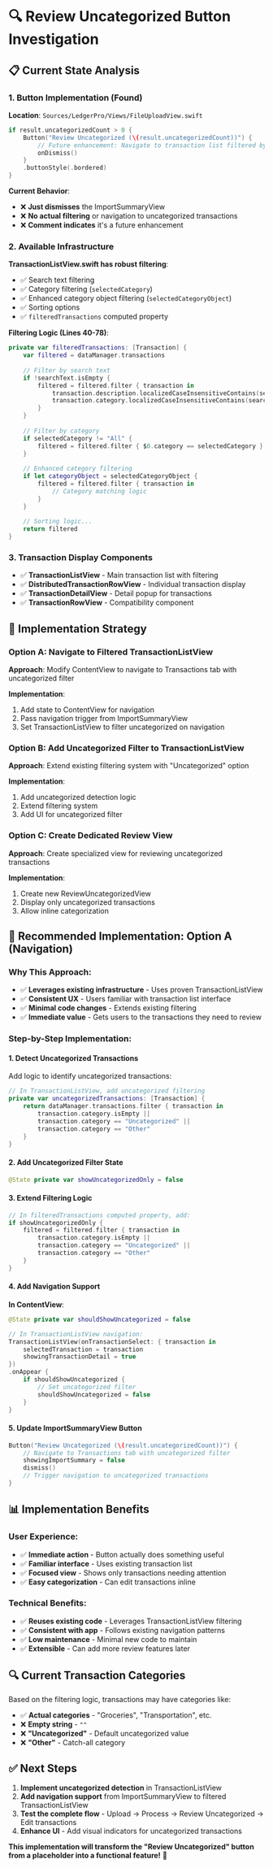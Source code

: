 # 🔍 Review Uncategorized Button Investigation

## 📋 **Current State Analysis**

### **1. Button Implementation (Found)**
**Location**: `Sources/LedgerPro/Views/FileUploadView.swift`
```swift
if result.uncategorizedCount > 0 {
    Button("Review Uncategorized (\(result.uncategorizedCount))") {
        // Future enhancement: Navigate to transaction list filtered by uncategorized
        onDismiss()
    }
    .buttonStyle(.bordered)
}
```

**Current Behavior**: 
- ❌ **Just dismisses** the ImportSummaryView
- ❌ **No actual filtering** or navigation to uncategorized transactions
- ❌ **Comment indicates** it's a future enhancement

### **2. Available Infrastructure**
**TransactionListView.swift has robust filtering**:
- ✅ Search text filtering
- ✅ Category filtering (`selectedCategory`)
- ✅ Enhanced category object filtering (`selectedCategoryObject`)
- ✅ Sorting options
- ✅ `filteredTransactions` computed property

**Filtering Logic (Lines 40-78)**:
```swift
private var filteredTransactions: [Transaction] {
    var filtered = dataManager.transactions
    
    // Filter by search text
    if !searchText.isEmpty {
        filtered = filtered.filter { transaction in
            transaction.description.localizedCaseInsensitiveContains(searchText) ||
            transaction.category.localizedCaseInsensitiveContains(searchText)
        }
    }
    
    // Filter by category
    if selectedCategory != "All" {
        filtered = filtered.filter { $0.category == selectedCategory }
    }
    
    // Enhanced category filtering
    if let categoryObject = selectedCategoryObject {
        filtered = filtered.filter { transaction in
            // Category matching logic
        }
    }
    
    // Sorting logic...
    return filtered
}
```

### **3. Transaction Display Components**
- ✅ **TransactionListView** - Main transaction list with filtering
- ✅ **DistributedTransactionRowView** - Individual transaction display
- ✅ **TransactionDetailView** - Detail popup for transactions
- ✅ **TransactionRowView** - Compatibility component

## 🎯 **Implementation Strategy**

### **Option A: Navigate to Filtered TransactionListView**
**Approach**: Modify ContentView to navigate to Transactions tab with uncategorized filter

**Implementation**:
1. Add state to ContentView for navigation
2. Pass navigation trigger from ImportSummaryView
3. Set TransactionListView to filter uncategorized on navigation

### **Option B: Add Uncategorized Filter to TransactionListView**
**Approach**: Extend existing filtering system with "Uncategorized" option

**Implementation**:
1. Add uncategorized detection logic
2. Extend filtering system
3. Add UI for uncategorized filter

### **Option C: Create Dedicated Review View**
**Approach**: Create specialized view for reviewing uncategorized transactions

**Implementation**:
1. Create new ReviewUncategorizedView
2. Display only uncategorized transactions
3. Allow inline categorization

## 🔧 **Recommended Implementation: Option A (Navigation)**

### **Why This Approach:**
- ✅ **Leverages existing infrastructure** - Uses proven TransactionListView
- ✅ **Consistent UX** - Users familiar with transaction list interface
- ✅ **Minimal code changes** - Extends existing filtering
- ✅ **Immediate value** - Gets users to the transactions they need to review

### **Step-by-Step Implementation:**

#### **1. Detect Uncategorized Transactions**
Add logic to identify uncategorized transactions:
```swift
// In TransactionListView, add uncategorized filtering
private var uncategorizedTransactions: [Transaction] {
    return dataManager.transactions.filter { transaction in
        transaction.category.isEmpty || 
        transaction.category == "Uncategorized" ||
        transaction.category == "Other"
    }
}
```

#### **2. Add Uncategorized Filter State**
```swift
@State private var showUncategorizedOnly = false
```

#### **3. Extend Filtering Logic**
```swift
// In filteredTransactions computed property, add:
if showUncategorizedOnly {
    filtered = filtered.filter { transaction in
        transaction.category.isEmpty || 
        transaction.category == "Uncategorized" ||
        transaction.category == "Other"
    }
}
```

#### **4. Add Navigation Support**
**In ContentView**:
```swift
@State private var shouldShowUncategorized = false

// In TransactionListView navigation:
TransactionListView(onTransactionSelect: { transaction in
    selectedTransaction = transaction
    showingTransactionDetail = true
})
.onAppear {
    if shouldShowUncategorized {
        // Set uncategorized filter
        shouldShowUncategorized = false
    }
}
```

#### **5. Update ImportSummaryView Button**
```swift
Button("Review Uncategorized (\(result.uncategorizedCount))") {
    // Navigate to Transactions tab with uncategorized filter
    showingImportSummary = false
    dismiss()
    // Trigger navigation to uncategorized transactions
}
```

## 📊 **Implementation Benefits**

### **User Experience:**
- ✅ **Immediate action** - Button actually does something useful
- ✅ **Familiar interface** - Uses existing transaction list
- ✅ **Focused view** - Shows only transactions needing attention
- ✅ **Easy categorization** - Can edit transactions inline

### **Technical Benefits:**
- ✅ **Reuses existing code** - Leverages TransactionListView filtering
- ✅ **Consistent with app** - Follows existing navigation patterns
- ✅ **Low maintenance** - Minimal new code to maintain
- ✅ **Extensible** - Can add more review features later

## 🔍 **Current Transaction Categories**

Based on the filtering logic, transactions may have categories like:
- ✅ **Actual categories** - "Groceries", "Transportation", etc.
- ❌ **Empty string** - `""`
- ❌ **"Uncategorized"** - Default uncategorized value
- ❌ **"Other"** - Catch-all category

## ✅ **Next Steps**

1. **Implement uncategorized detection** in TransactionListView
2. **Add navigation support** from ImportSummaryView to filtered TransactionListView
3. **Test the complete flow** - Upload → Process → Review Uncategorized → Edit transactions
4. **Enhance UI** - Add visual indicators for uncategorized transactions

**This implementation will transform the "Review Uncategorized" button from a placeholder into a functional feature!** 🚀